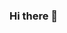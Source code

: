 ### Hi there 👋

<!--
**NikiZarandi/NikiZarandi** is a ✨ _special_ ✨ repository because its `README.md` (this file) appears on your GitHub profile.

Here are some ideas to get you started:

### 💡 I am Web Developer and artist with an academic background in industrial design.![image](https://user-images.githubusercontent.com/121824897/227737897-e816bc7e-c457-4b25-9dab-605900d21634.png)
#•	💡 Currently I am developing with JavaScript, TypeScript, React and Next.js![image](https://user-images.githubusercontent.com/121824897/227737925-8649f9aa-f28a-42e7-90b4-c45b56686f33.png)
#•	📫 Feel free to visit my homepage www.zarandidesign.com or send me an email: mag.zarandi@gmail.com or connect with me on LinkedIn . ![image](https://user-images.githubusercontent.com/121824897/227737958-344f43b1-7cdd-486f-9cff-e5f6d1dd21ef.png)
- 👯 I’m looking to collaborate on ...
- 🤔 I’m looking for help with ...
- 💬 Ask me about ...
- 📫 How to reach me: ...
- 😄 Pronouns: ...
- ⚡ Fun fact: ...
-->
